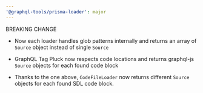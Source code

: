 ```yaml
---
'@graphql-tools/prisma-loader': major
---
```


BREAKING CHANGE

- Now each loader handles glob patterns internally and returns an array of `Source` object instead of single `Source`

- GraphQL Tag Pluck now respects code locations and returns graphql-js `Source` objects for each found code block

- Thanks to the one above, `CodeFileLoader` now returns different `Source` objects for each found SDL code block.
